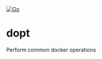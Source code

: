 [![Go](https://github.com/cwxstat/dopt/actions/workflows/go.yml/badge.svg?branch=main)](https://github.com/cwxstat/dopt/actions/workflows/go.yml)
# dopt

Perform common docker operations

